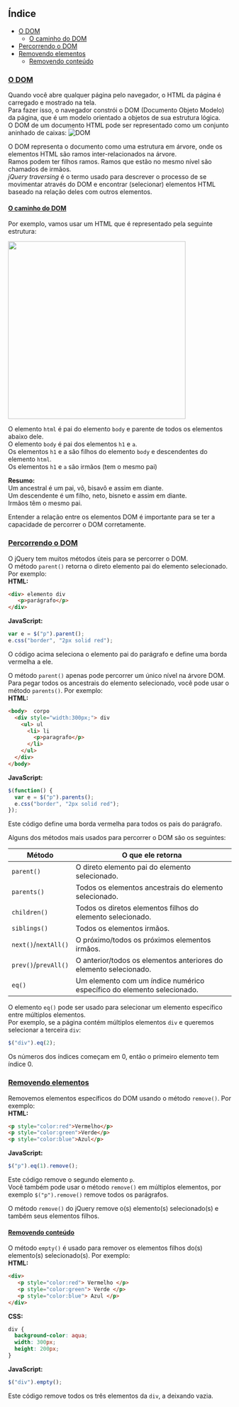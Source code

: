 ## Índice
- [O DOM](#o-dom)
   - [O caminho do DOM](#o-caminho-do-dom)
- [Percorrendo o DOM](#percorrendo-o-dom)
- [Removendo elementos](#removendo-elementos)
   - [Removendo conteúdo](#removendo-conteúdo)

### [O DOM](#índice)
Quando você abre qualquer página pelo navegador, o HTML da página é carregado e mostrado na tela.<br>
Para fazer isso, o navegador constrói o DOM (Documento Objeto Modelo) da página, que é um modelo orientado a objetos de sua estrutura lógica.<br>
O DOM de um documento HTML pode ser representado como um conjunto aninhado de caixas:
![DOM](https://i.imgur.com/B5BVHxH_d.jpg?maxwidth=640&shape=thumb&fidelity=medium)

O DOM representa o documento como uma estrutura em árvore, onde os elementos HTML são ramos inter-relacionados na árvore.<br>
Ramos podem ter filhos ramos. Ramos que estão no mesmo nível são chamados de irmãos.<br>
*jQuery traversing* é o termo usado para descrever o processo de se movimentar através do DOM e encontrar (selecionar) elementos HTML baseado na relação deles com outros elementos.

#### [O caminho do DOM](#índice)
Por exemplo, vamos usar um HTML que é representado pela seguinte estrutura:

<p>
  <img src="https://i.imgur.com/uImFG81_d.jpg?maxwidth=640&shape=thumb&fidelity=medium" width=400 />
</p>

O elemento `html` é pai do elemento `body` e parente de todos os elementos abaixo dele.<br>
O elemento `body` é pai dos elementos `h1` e `a`.<br>
Os elementos `h1` e a são filhos do elemento `body` e descendentes do elemento `html`.<br>
Os elementos `h1` e `a` são irmãos (tem o mesmo pai)

__Resumo:__<br>
Um ancestral é um pai, vô, bisavô e assim em diante.<br>
Um descendente é um filho, neto, bisneto e assim em diante.<br>
Irmãos têm o mesmo pai.

Entender a relação entre os elementos DOM é importante para se ter a capacidade de percorrer o DOM corretamente.

### [Percorrendo o DOM](#índice)
O jQuery tem muitos métodos úteis para se percorrer o DOM.<br>
O método `parent()` retorna o direto elemento pai do elemento selecionado. Por exemplo:<br>
__HTML:__

```html
<div> elemento div
   <p>parágrafo</p> 
</div>
```

__JavaScript:__

```javascript
var e = $("p").parent();
e.css("border", "2px solid red");
```

O código acima seleciona o elemento pai do parágrafo e define uma borda vermelha a ele.

O método `parent()` apenas pode percorrer um único nível na árvore DOM.<br>
Para pegar todos os ancestrais do elemento selecionado, você pode usar o método `parents()`. Por exemplo:<br>
__HTML:__

```html
<body>  corpo
  <div style="width:300px;"> div
    <ul> ul
      <li> li
        <p>paragrafo</p>
      </li>
    </ul>   
  </div>
</body>
```

__JavaScript:__

```javascript
$(function() {
  var e = $("p").parents();
  e.css("border", "2px solid red");
});
```

Este código define uma borda vermelha para todos os pais do parágrafo.

Alguns dos métodos mais usados para percorrer o DOM são os seguintes:

Método | O que ele retorna
-------------|----------------------------
`parent()`|O direto elemento pai do elemento selecionado.
`parents()`|Todos os elementos ancestrais do elemento selecionado.
`children()`|Todos os diretos elementos filhos do elemento selecionado.
`siblings()`|Todos os elementos irmãos.
`next()`/`nextAll()`|O próximo/todos os próximos elementos irmãos.
`prev()`/`prevAll()`|O anterior/todos os elementos anteriores do elemento selecionado.
`eq()`|Um elemento com um índice numérico específico do elemento selecionado.

O elemento ```eq()``` pode ser usado para selecionar um elemento específico entre múltiplos elementos.<br>
Por exemplo, se a página contém múltiplos elementos `div` e queremos selecionar a terceira `div`:

```javascript
$("div").eq(2);
```

Os números dos índices começam em 0, então o primeiro elemento tem índice 0.

### [Removendo elementos](#índice)
Removemos elementos específicos do DOM usando o método `remove()`. Por exemplo:<br>
__HTML:__

```html
<p style="color:red">Vermelho</p>
<p style="color:green">Verde</p>
<p style="color:blue">Azul</p>
```

__JavaScript:__

```javascript
$("p").eq(1).remove();
```

Este código remove o segundo elemento `p`.<br>
Você também pode usar o método `remove()` em múltiplos elementos, por exemplo `$("p").remove()` remove todos os parágrafos.

O método `remove()` do jQuery remove o(s) elemento(s) selecionado(s) e também seus elementos filhos.

#### [Removendo conteúdo](#índice)
O método `empty()` é usado para remover os elementos filhos do(s) elemento(s) selecionado(s). Por exemplo:<br>
__HTML:__

```html
<div>
   <p style="color:red"> Vermelho </p>
   <p style="color:green"> Verde </p>
   <p style="color:blue"> Azul </p>
</div>
```

__CSS:__

```css
div {
  background-color: aqua;
  width: 300px;
  height: 200px;
}
```

__JavaScript:__

```javascript
$("div").empty();
```

Este código remove todos os três elementos da `div`, a deixando vazia.
<!--stackedit_data:
eyJoaXN0b3J5IjpbMTQ0NjYwNDE0OV19
-->